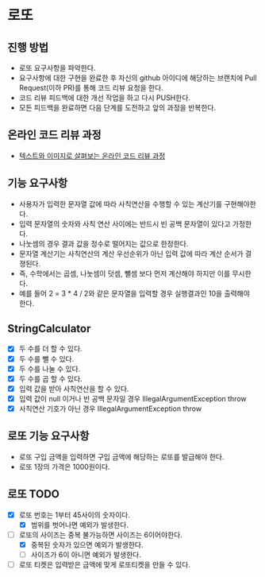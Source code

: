 # 로또
## 진행 방법
* 로또 요구사항을 파악한다.
* 요구사항에 대한 구현을 완료한 후 자신의 github 아이디에 해당하는 브랜치에 Pull Request(이하 PR)를 통해 코드 리뷰 요청을 한다.
* 코드 리뷰 피드백에 대한 개선 작업을 하고 다시 PUSH한다.
* 모든 피드백을 완료하면 다음 단계를 도전하고 앞의 과정을 반복한다.

## 온라인 코드 리뷰 과정
* [텍스트와 이미지로 살펴보는 온라인 코드 리뷰 과정](https://github.com/next-step/nextstep-docs/tree/master/codereview)

## 기능 요구사항
- 사용자가 입력한 문자열 값에 따라 사칙연산을 수행할 수 있는 계산기를 구현해야한다.
- 입력 문자열의 숫자와 사칙 연산 사이에는 반드시 빈 공백 문자열이 있다고 가정한다.
- 나눗셈의 경우 결과 값을 정수로 떨어지는 값으로 한정한다.
- 문자열 계산기는 사칙연산의 계산 우선순위가 아닌 입력 값에 따라 계산 순서가 결졍된다.
- 즉, 수학에서는 곱셈, 나눗셈이 덧셈, 뺼셈 보다 먼저 계산해야 하지만 이를 무시한다.
- 예를 들어 2 = 3 * 4 / 2와 같은 문자열을 입력할 경우 실행결과인 10을 출력해야 한다.

## StringCalculator
* [X] 두 수를 더 할 수 있다.
* [X] 두 수를 뺄 수 있다.
* [X] 두 수를 나눌 수 있다.
* [X] 두 수를 곱 할 수 있다.
* [X] 입력 값을 받아 사칙연산을 할 수 있다.
* [X] 입력 값이 null 이거나 빈 공백 문자일 경우 IllegalArgumentException throw
* [X] 사칙연산 기호가 아닌 경우 IllegalArgumentException throw

## 로또 기능 요구사항
- 로또 구입 금액을 입력하면 구입 금액에 해당하는 로또를 발급해야 한다.
- 로또 1장의 가격은 1000원이다.

## 로또 TODO
* [X] 로또 번호는 1부터 45사이의 숫자이다.
  * [X] 범위를 벗어나면 예외가 발생한다.
* [ ] 로또의 사이즈는 중복 불가능하면 사이즈는 6이어야한다.
  * [X] 중복된 숫자가 있으면 예외가 발생한다.
  * [ ] 사이즈가 6이 아니면 예외가 발생한다.
* [ ] 로또 티켓은 입력받은 금액에 맞게 로또티켓을 만들 수 있다.